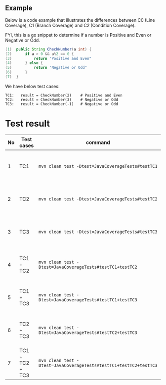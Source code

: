 
Example
-------

Below is a code example that illustrates the differences between C0 (Line Coverage), C1 (Branch Coverage) and C2 (Condition Coverage).

FYI, this is a go snippet to determine if a number is Positive and Even or Negative or Odd.

```test.java
(1)  public String CheckNumber(a int) {
(2)      if a > 0 && a%2 == 0 {
(3)          return "Positive and Even"
(4)      } else {
(5)          return "Negative or Odd"
(6)      }
(7)  }

```

We have below test cases:

```
TC1:   result = CheckNumber(2)    # Positive and Even
TC2:   result = CheckNumber(3)    # Negative or Odd
TC3:   result = CheckNumber(-1)   # Negative or Odd
```

Test result
===========

| No  | Test cases | command                                                           | Result                                      |
|-----| --- |-------------------------------------------------------------------|---------------------------------------------|
| 1   | TC1 | `mvn clean test -Dtest=JavaCoverageTests#testTC1`                 | Missed branches: 2 of 4<br/> Branch: 50.0%  |
| 2   | TC2 | `mvn clean test -Dtest=JavaCoverageTests#testTC2`                 | Missed branches: 2 of 4<br/> Branch: 50.0%  |
| 3   | TC3 | `mvn clean test -Dtest=JavaCoverageTests#testTC3`                 | Missed branches: 2 of 4<br/> Branch: 50.0%  |
| 4   | TC1 + TC2 | `mvn clean test -Dtest=JavaCoverageTests#testTC1+testTC2`         | Missed branches: 1 of 4<br/> Branch: 75.0%  |
| 5   | TC1 + TC3 | `mvn clean test -Dtest=JavaCoverageTests#testTC1+testTC3`         | Missed branches: 1 of 4<br/> Branch: 75.0%  |
| 6   | TC2 + TC3 | `mvn clean test -Dtest=JavaCoverageTests#testTC2+testTC3`         | Missed branches: 1 of 4<br/> Branch: 75.0%  |
| 7   | TC1 + TC2 + TC3 | `mvn clean test -Dtest=JavaCoverageTests#testTC1+testTC2+testTC3` | Missed branches: 0 of 4<br/> Branch: 100.0% |
